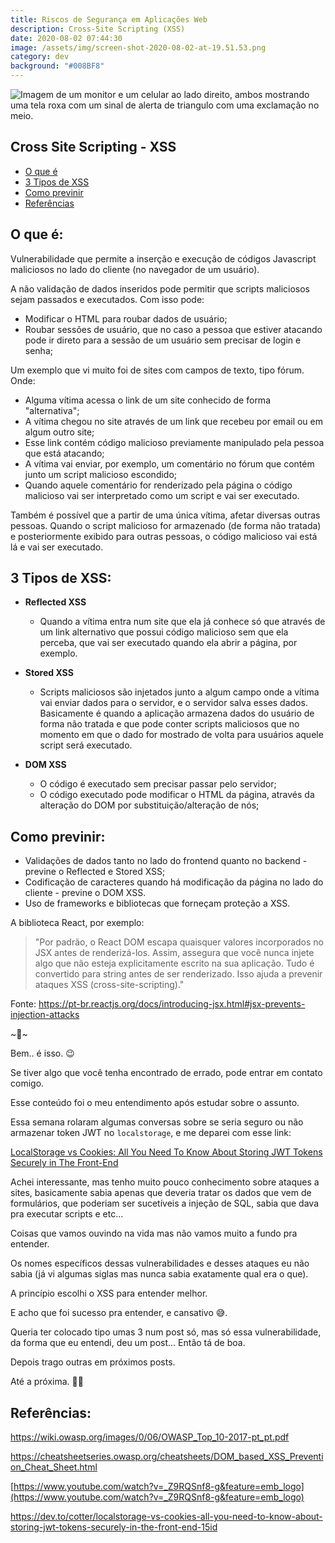 ```yaml
---
title: Riscos de Segurança em Aplicações Web
description: Cross-Site Scripting (XSS)
date: 2020-08-02 07:44:30
image: /assets/img/screen-shot-2020-08-02-at-19.51.53.png
category: dev
background: "#008BF8"
---
```

![Imagem de um monitor e um celular ao lado direito, ambos mostrando uma tela roxa com um sinal de alerta de triangulo com uma exclamação no meio.](assets/img/screen-shot-2020-08-02-at-19.51.53.png "Imagem de um monitor e um celular ao lado direito, ambos mostrando uma tela roxa com um sinal de alerta de triangulo com uma exclamação no meio.")

## Cross Site Scripting - XSS

* [O que é](#o-que-e)
* [3 Tipos de XSS](#3-tipos-xss)
* [Como previnir](#como-previnir)
* [Referências](#referencias)

<h2 id="o-que-e">O que é:</h2>

Vulnerabilidade que permite a inserção e execução de códigos Javascript maliciosos no lado do cliente (no navegador de um usuário).

A não validação de dados inseridos pode permitir que scripts maliciosos sejam passados e executados. Com isso pode:

* Modificar o HTML para roubar dados de usuário;
* Roubar sessões de usuário, que no caso a pessoa que estiver atacando pode ir direto para a sessão de um usuário sem precisar de login e senha;

Um exemplo que vi muito foi de sites com campos de texto, tipo fórum. Onde:

* Alguma vítima acessa o link de um site conhecido de forma "alternativa";
* A vítima chegou no site através de um link que recebeu por email ou em algum outro site;
* Esse link contém código malicioso previamente manipulado pela pessoa que está atacando;
* A vítima vai enviar, por exemplo, um comentário no fórum que contém junto um script malicioso escondido;
* Quando aquele comentário for renderizado pela página o código malicioso vai ser interpretado como um script e vai ser executado.

Também é possível que a partir de uma única vítima, afetar diversas outras pessoas. Quando o script malicioso for armazenado (de forma não tratada) e posteriormente exibido para outras pessoas, o código malicioso vai está lá e vai ser executado.

<h2 id="3-tipos-xss">3 Tipos de XSS:</h2>

* **Reflected XSS**

  * Quando a vítima entra num site que ela já conhece só que através de um link alternativo que possui código malicioso sem que ela perceba, que vai ser executado quando ela abrir a página, por exemplo.
* **Stored XSS**

  * Scripts maliciosos são injetados junto a algum campo onde a vítima vai enviar dados para o servidor, e o servidor salva esses dados. Basicamente é quando a aplicação armazena dados do usuário de forma não tratada e que pode conter scripts maliciosos que no momento em que o dado for mostrado de volta para usuários aquele script será executado.
* **DOM XSS**

  * O código é executado sem precisar passar pelo servidor;
  * O código executado pode modificar o HTML da página, através da alteração do DOM por substituição/alteração de nós;

<h2 id="como-previnir">Como previnir:</h2>

* Validações de dados tanto no lado do frontend quanto no backend - previne o Reflected e Stored XSS;
* Codificação de caracteres quando há modificação da página no lado do cliente - previne o DOM XSS.
* Uso de frameworks e bibliotecas que forneçam proteção a XSS.

A biblioteca React, por exemplo:

> "Por padrão, o React DOM escapa quaisquer valores incorporados no JSX antes de renderizá-los. Assim, assegura que você nunca injete algo que não esteja explicitamente escrito na sua aplicação. Tudo é convertido para string antes de ser renderizado. Isso ajuda a prevenir ataques XSS (cross-site-scripting)."

Fonte: [](https://pt-br.reactjs.org/docs/introducing-jsx.html#jsx-prevents-injection-attacks)<https://pt-br.reactjs.org/docs/introducing-jsx.html#jsx-prevents-injection-attacks>

\~🌟\~

Bem.. é isso. 😉

Se tiver algo que você tenha encontrado de errado, pode entrar em contato comigo.

Esse conteúdo foi o meu entendimento após estudar sobre o assunto. 

Essa semana rolaram algumas conversas sobre se seria seguro ou não armazenar token JWT no `localstorage`, e me deparei com esse link:

[LocalStorage vs Cookies: All You Need To Know About Storing JWT Tokens Securely in The Front-End](https://dev.to/cotter/localstorage-vs-cookies-all-you-need-to-know-about-storing-jwt-tokens-securely-in-the-front-end-15id)

Achei interessante, mas tenho muito pouco conhecimento sobre ataques a sites, basicamente sabia apenas que deveria tratar os dados que vem de formulários, que poderiam ser sucetíveis a injeção de SQL, sabia que dava pra executar scripts e etc...

Coisas que vamos ouvindo na vida mas não vamos muito a fundo pra entender.

Os nomes específicos dessas vulnerabilidades e desses ataques eu não sabia (já vi algumas siglas mas nunca sabia exatamente qual era o que).

A princípio escolhi o XSS para entender melhor.

E acho que foi sucesso pra entender, e cansativo 😅.

Queria ter colocado tipo umas 3 num post só, mas só essa vulnerabilidade, da forma que eu entendi, deu um post... Então tá de boa.

Depois trago outras em próximos posts.

Até a próxima. 🤙🏽

<h2 id="referencias">Referências:</h2>

[](https://wiki.owasp.org/images/0/06/OWASP_Top_10-2017-pt_pt.pdf)<https://wiki.owasp.org/images/0/06/OWASP_Top_10-2017-pt_pt.pdf>

[](https://cheatsheetseries.owasp.org/cheatsheets/DOM_based_XSS_Prevention_Cheat_Sheet.html)<https://cheatsheetseries.owasp.org/cheatsheets/DOM_based_XSS_Prevention_Cheat_Sheet.html>

[](https://www.youtube.com/watch?v=_Z9RQSnf8-g&feature=emb_logo)[https://www.youtube.com/watch?v=_Z9RQSnf8-g&feature=emb_logo](https://www.youtube.com/watch?v=_Z9RQSnf8-g&feature=emb_logo)

<https://dev.to/cotter/localstorage-vs-cookies-all-you-need-to-know-about-storing-jwt-tokens-securely-in-the-front-end-15id>